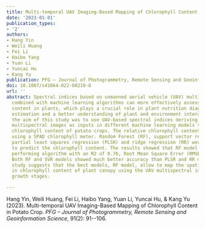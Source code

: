 ```yaml
---
title: Multi-temporal UAV Imaging-Based Mapping of Chlorophyll Content in Potato Crop
date: '2023-01-01'
publication_types:
- '2'
authors:
- Hang Yin
- Weili Huang
- Fei Li
- Haibo Yang
- Yuan Li
- Yuncai Hu
- Kang Yu
publication: PFG – Journal of Photogrammetry, Remote Sensing and Geoinformation Science
doi: 10.1007/s41064-022-00218-8
url: ''
abstract: Spectral indices based on unmanned aerial vehicle (UAV) multispectral images
  combined with machine learning algorithms can more effectively assess chlorophyll
  content in plants, which plays a crucial role in plant nutrition diagnosis, yield
  estimation and a better understanding of plant and environment interactions. Therefore,
  the aim of this study was to use UAV-based spectral indices deriving from UAV-based
  multispectral images as inputs in different machine learning models to predict canopy
  chlorophyll content of potato crops. The relative chlorophyll content was obtained
  using a SPAD chlorophyll meter. Random Forest (RF), support vector regression (SVR),
  partial least squares regression (PLSR) and ridge regression (RR) were employed
  to predict the chlorophyll content. The results showed that RF model was the best
  performing algorithm with an R2 of 0.76, Root Mean Square Error (RMSE) of 1.97.
  Both RF and SVR models showed much better accuracy than PLSR and RR models. This
  study suggests that the best models, RF model, allow to map the spatial variation
  in chlorophyll content of plant canopy using the UAV multispectral images at different
  growth stages.

---
```


Hang Yin, Weili Huang, Fei Li, Haibo Yang, Yuan Li, Yuncai Hu, & Kang Yu (2023). Multi-temporal UAV Imaging-Based Mapping of Chlorophyll Content in Potato Crop. *PFG – Journal of Photogrammetry, Remote Sensing and Geoinformation Science*, 91(2): 91--106.

